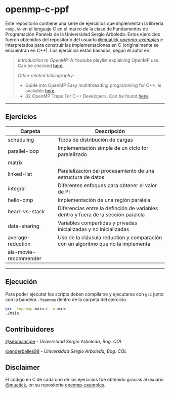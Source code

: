 # openmp-c-ppf

Este repositorio contiene una serie de ejercicios que implementan la librería `<omp.h>` en el lenguaje C en el marco de la clase de Fundamentos de Programación Paralela de la Universidad Sergio Arboleda. Estos ejercicios fueron obtenidos del repositorio del usuario [@muatick](https://github.com/muatik) [_openmp-examples_](https://github.com/muatik/openmp-examples) e interpretados para construir las implementaciones en C (originalmente se encuentran en C++). Los ejercicios están basados, según el autor en:
> _Introduction to OpenMP:_ A Youtube playlist explaining OpenMP use. Can be checked [here](https://www.youtube.com/watch?v=nE-xN4Bf8XI&list=PLLX-Q6B8xqZ8n8bwjGdzBJ25X2utwnoEG).
>
> _Other related bibliography:_ 
>* Guide into OpenMP Easy multithreading programming for C++. Is avaliable [here](https://bisqwit.iki.fi/story/howto/openmp/).
>* 32 OpenMP Traps For C++ Developers. Can be found [here](https://www.viva64.com/en/a/0054/).

---
## Ejercicios
| Carpeta      | Descripción |
| ----------- | ----------- |
| scheduling      |   Tipos de distribución de cargas     |
| parallel-loop  | Implementación simple de un ciclo for paralelizado        |
| matrix  |         |
| linked-list  |  Paralelización del procesamiento de una estructura de datos      |
| integral  |  Diferentes enfoques para obtener el valor de PI      |
| hello-omp  | Implementación de una región paralela    |
| head-vs-stack  |  Diferencias entre la definción de variables dentro y fuera de la sección paralela   |
| data-sharing  | Variables compartidas y privadas inicializadas y no inicializadas     |
| average-reduction  | Uso de la cláusula reduction y comparación con un algoritmo que no la implementa   |
| als-movie-recommender  |     |
---
## Ejecución
Para poder ejecutar los scripts deben compilarse y ejecutarse con `gcc` junto con la bandera `-fopenmp` dentro de la carpeta del ejercicio. 
```bash
gcc -fopenmp main.c -o main
./main
```
## Contribuidores
[@sebmancipe](https://github.com/sebmancipe) - _Universidad Sergio Arboleda, Bog. COL_

[@anderballes98](https://github.com/AnderBalles98) - _Universidad Sergio Arboleda, Bog. COL_

## Disclaimer
El código en C de cada uno de los ejercicios fue obtenido gracias al usuario [@muatick](https://github.com/muatik), en su repositorio [openmp-examples](https://github.com/muatik/openmp-examples).
